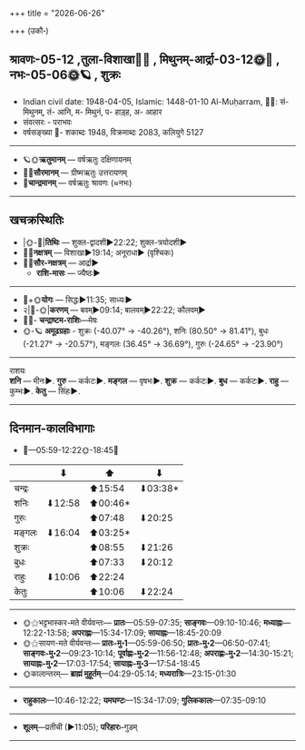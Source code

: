 +++
title = "2026-06-26"

+++
(उकौ॰)
## श्रावणः-05-12  ,तुला-विशाखा🌛🌌  ,  मिथुनम्-आर्द्रा-03-12🌞🌌  ,  नभः-05-06🌞🪐  , शुक्रः
- Indian civil date: 1948-04-05, Islamic: 1448-01-10 Al-Muḥarram, 🌌🌞: सं- मिथुनम्, तं- आनि, म- मिथुनं, प- हाड़्ह, अ- आहार
- संवत्सरः - पराभवः
- वर्षसङ्ख्या 🌛- शकाब्दः 1948, विक्रमाब्दः 2083, कलियुगे 5127
___________________
- 🪐🌞**ऋतुमानम्** — वर्षऋतुः दक्षिणायनम्
- 🌌🌞**सौरमानम्** — ग्रीष्मऋतुः उत्तरायणम्
- 🌛**चान्द्रमानम्** — वर्षऋतुः श्रावणः (≈नभः)
___________________


## खचक्रस्थितिः
- |🌞-🌛|**तिथिः** — शुक्ल-द्वादशी►22:22; शुक्ल-त्रयोदशी►  
- 🌌🌛**नक्षत्रम्** — विशाखा►19:14; अनूराधा► (वृश्चिकः)  
- 🌌🌞**सौर-नक्षत्रम्** — आर्द्रा►  
  - **राशि-मासः** — ज्यैष्ठः► 
___________________
- 🌛+🌞**योगः** — सिद्धः►11:35; साध्यः►  
- २|🌛-🌞|**करणम्** — बवम्►09:14; बालवम्►22:22; कौलवम्►  
- 🌌🌛- **चन्द्राष्टम-राशिः**—मेषः  
- 🌞-🪐 **अमूढग्रहाः** - शुक्रः (-40.07° → -40.26°), शनिः (80.50° → 81.41°), बुधः (-21.27° → -20.57°), मङ्गलः (36.45° → 36.69°), गुरुः (-24.65° → -23.90°)
___________________
राशयः  
**शनि** — मीनः►. **गुरु** — कर्कटः►. **मङ्गल** — वृषभः►. **शुक्र** — कर्कटः►. **बुध** — कर्कटः►. **राहु** — कुम्भः►. **केतु** — सिंहः►. 
___________________


## दिनमान-कालविभागाः
- 🌅—05:59-12:22🌞-18:45🌇  

|      |⬇     |⬆     |⬇     |
|------|-----|-----|------|
|चन्द्रः|     |⬆15:54 |⬇03:38*|
|शनिः   |⬇12:58 |⬆00:46*|     |
|गुरुः  |     |⬆07:48 |⬇20:25 |
|मङ्गलः |⬇16:04 |⬆03:25*|     |
|शुक्रः |     |⬆08:55 |⬇21:26 |
|बुधः   |     |⬆07:33 |⬇20:12 |
|राहुः  |⬇10:06 |⬆22:24 |     |
|केतुः  |     |⬆10:06 |⬇22:24 |
___________________
- 🌞⚝भट्टभास्कर-मते वीर्यवन्तः— **प्रातः**—05:59-07:35; **साङ्गवः**—09:10-10:46; **मध्याह्नः**—12:22-13:58; **अपराह्णः**—15:34-17:09; **सायाह्नः**—18:45-20:09  
- 🌞⚝सायण-मते वीर्यवन्तः— **प्रातः-मु॰1**—05:59-06:50; **प्रातः-मु॰2**—06:50-07:41; **साङ्गवः-मु॰2**—09:23-10:14; **पूर्वाह्णः-मु॰2**—11:56-12:48; **अपराह्णः-मु॰2**—14:30-15:21; **सायाह्नः-मु॰2**—17:03-17:54; **सायाह्नः-मु॰3**—17:54-18:45  
- 🌞कालान्तरम्— **ब्राह्मं मुहूर्तम्**—04:29-05:14; **मध्यरात्रिः**—23:15-01:30  
___________________
- **राहुकालः**—10:46-12:22; **यमघण्टः**—15:34-17:09; **गुलिककालः**—07:35-09:10  
___________________
- **शूलम्**—प्रतीची (►11:05); **परिहारः**–गुडम्  
___________________
